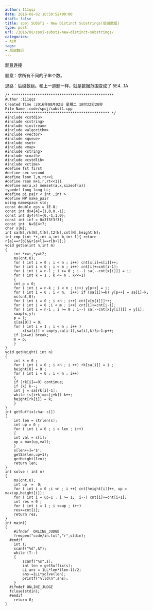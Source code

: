 ```yaml
---
author: 111qqz
date: 2016-08-02 10:50:52+00:00
draft: false
title: spoj SUBST1 - New Distinct Substrings(后缀数组)
type: post
url: /2016/08/spoj-subst1-new-distinct-substrings/
categories:
- ACM
tags:
- 后缀数组
---
```


[题目连接](http://www.spoj.com/problems/SUBST1/en/)

题意：求所有不同的子串个数。

思路：后缀数组。和上一道题一样，就是数据范围变成了 5E4...1A

    
    /* ***********************************************
    Author :111qqz
    Created Time :2016年08月02日 星期二 18时32分28秒
    File Name :code/spoj/subst1.cpp
    ************************************************ */
    #include <cstdio>
    #include <cstring>
    #include <iostream>
    #include <algorithm>
    #include <vector>
    #include <queue>
    #include <set>
    #include <map>
    #include <string>
    #include <cmath>
    #include <cstdlib>
    #include <ctime>
    #define fst first
    #define sec second
    #define lson l,m,rt<<1
    #define rson m+1,r,rt<<1|1
    #define ms(a,x) memset(a,x,sizeof(a))
    typedef long long LL;
    #define pi pair < int ,int >
    #define MP make_pair
    using namespace std;
    const double eps = 1E-8;
    const int dx4[4]={1,0,0,-1};
    const int dy4[4]={0,-1,1,0};
    const int inf = 0x3f3f3f3f;
    const int  N=5E4+7; 
    char s[N];
    int sa[N],rk[N],t[N],t2[N],cnt[N],height[N];
    int cmp (int *r,int a,int b,int l){ return r[a]==r[b]&&r[a+l]==r[b+l];}
    void getSa(int n,int m)
    {
        int *x=t,*y=t2;
        ms(cnt,0);
        for ( int i = 0 ; i < n ; i++) cnt[x[i]=s[i]]++;
        for ( int i = 0 ; i < m ; i++) cnt[i]+=cnt[i-1];
        for ( int i = n-1 ; i >= 0 ; i--) sa[--cnt[x[i]]] = i;
        for ( int k = 1 ; k <= n ; k<<=1)
        {
    	int p = 0;
    	for ( int i = n-k ; i < n ; i++) y[p++] = i;
    	for ( int i = 0 ; i < n;  i++) if (sa[i]>=k) y[p++] = sa[i]-k;
    	ms(cnt,0);
    	for ( int i = 0 ; i <n ; i++) cnt[x[y[i]]]++;
    	for ( int i = 0 ;i < m ; i++) cnt[i]+=cnt[i-1];
    	for ( int i = n-1 ; i >= 0 ; i--) sa[--cnt[x[y[i]]]] = y[i];
    	swap(x,y);
    	p = 1;
    	x[sa[0]] = 0;
    	for ( int i = 1 ; i < n ; i++ )
    	    x[sa[i]] = cmp(y,sa[i-1],sa[i],k)?p-1:p++;
    	if (p>=n) break;
    	m = p;
        }
    }
    void getHeight( int n)
    {
        int k = 0 ;
        for ( int i = 0 ; i <n ; i ++) rk[sa[i]] = i ;
        height[0] = 0 ;
        for ( int i = 0 ; i < n ; i++)
        {
    	if (rk[i]==0) continue;
    	if (k) k--;
    	int j = sa[rk[i]-1];
    	while (s[i+k]==s[j+k]) k++;
    	height[rk[i]] = k;
        }
    }
    int getSuffix(char s[])
    {
        int len = strlen(s);
        int up = 0 ;
        for ( int i = 0 ; i < len ; i++)
        {
    	int val = s[i];
    	up = max(up,val);
        }
        s[len++]='$';
        getSa(len,up+1);
        getHeight(len);
        return len;
    }
    int solve ( int n)
    {
        ms(cnt,0);
        int up  =  0;
        for ( int i = 0 ;i <n ; i ++) cnt[height[i]]++, up = max(up,height[i]);
        for ( int i = up-1 ; i >= 1;  i--) cnt[i]+=cnt[i+1];
        int res = 0 ;
        for ( int i = 1 ; i <=up ; i++)
    	res+=cnt[i];
        return res;
    }
    int main()
    {
    	#ifndef  ONLINE_JUDGE 
    	freopen("code/in.txt","r",stdin);
      #endif
    	int T;
    	scanf("%d",&T);
    	while (T--)
    	{
    	    scanf("%s",s);
    	    int len = getSuffix(s);
    	    LL ans = 1LL*len*(len-1)/2;
    	    ans-=1LL*solve(len);
    	    printf("%lld\n",ans);
    	}
      #ifndef ONLINE_JUDGE  
      fclose(stdin);
      #endif
        return 0;
    }
    









